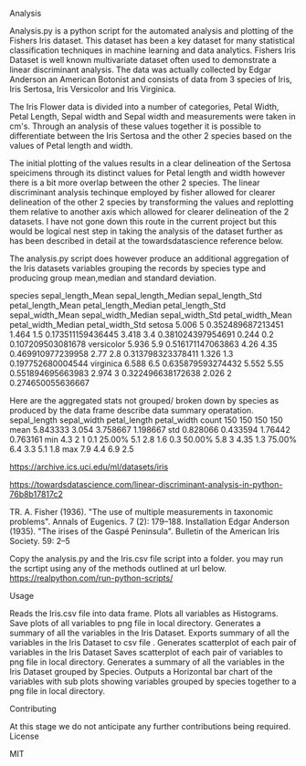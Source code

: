 Analysis

Analysis.py is a python script for the automated analysis and plotting of the Fishers Iris dataset. This dataset has been a key dataset for many statistical classification techniques in machine learning and data analytics.
Fishers Iris Dataset is well known multivariate dataset often used to demonstrate a linear discriminant analysis.
The data was actually collected by Edgar Anderson an American Botonist and consists of data from 3 species of Iris,
Iris Sertosa, Iris Versicolor and Iris Virginica. 

The Iris Flower data is divided into a number of categories, Petal Width, Petal Length, Sepal width and Sepal width and measurements were taken in cm's. 
Through an analysis of these values together it is possible to differentiate between the Iris Sertosa and the other 2 species based on the values of Petal length and width.

The initial plotting of the values results in a clear delineation of the Sertosa speicimens through its distinct values for Petal length and width however there is a bit more overlap 
between the other 2 species. The linear discriminant analysis techinque employed by fisher allowed for clearer delineation of the other 2 species by transforming the values and replotting
them relative to another axis which allowed for clearer delineation of the 2 datasets. I have not gone down this route in the current project but this would be logical nest step in taking 
the analysis of the dataset further as has been described in detail at the towardsdatascience reference below.

The analysis.py script does however produce an additional aggregation of the Iris datasets variables grouping the records by species type and producing group mean,median and standard deviation.

species	   sepal_length_Mean	sepal_length_Median	sepal_length_Std	     petal_length_Mean	petal_length_Median	petal_length_Std	sepal_width_Mean	sepal_width_Median	sepal_width_Std	petal_width_Mean	petal_width_Median	petal_width_Std
setosa	    5.006                      5	            0.352489687213451	      1.464	              1.5	          0.173511159436445  	3.418	             3.4	           0.381024397954691	0.244	0.2	0.107209503081678
versicolor	5.936	                  5.9	            0.516171147063863	      4.26	              4.35	          0.469910977239958	    2.77	             2.8	           0.313798323378411	1.326	1.3	0.197752680004544
virginica	6.588	                  6.5	            0.635879593274432	      5.552	              5.55	          0.551894695663983	    2.974	             3	               0.322496638172638	2.026	2	0.274650055636667

Here are the aggregated stats not grouped/ broken down by species as produced by the data frame describe data summary operatation.
	     sepal_length	sepal_width	petal_length	petal_width
count	     150	        150	       150	           150
mean	     5.843333	   3.054	    3.758667	     1.198667
std	         0.828066	  0.433594	  1.76442	     0.763161
min	         4.3	         2	        1	            0.1
25.00%	     5.1	        2.8	       1.6	            0.3
50.00%	     5.8	         3	       4.35         	1.3
75.00%      	6.4     	3.3	        5.1	            1.8
max	            7.9	        4.4	        6.9	            2.5

https://archive.ics.uci.edu/ml/datasets/iris

https://towardsdatascience.com/linear-discriminant-analysis-in-python-76b8b17817c2

TR. A. Fisher (1936). "The use of multiple measurements in taxonomic problems". Annals of Eugenics. 7 (2): 179–188.
Installation
Edgar Anderson (1935). "The irises of the Gaspé Peninsula". Bulletin of the American Iris Society. 59: 2–5

Copy the analysis.py and the Iris.csv file script into a folder. 
you may run the scrtipt using any of the methods outlined at url below.
https://realpython.com/run-python-scripts/

Usage

Reads the Iris.csv file into data frame.
Plots all variables as Histograms.
Save plots of all variables to png file in local directory.
Generates a summary of all the variables in the Iris Dataset.
Exports summary of all the variables in the Iris Dataset to csv file .
Generates scatterplot of each pair of variables in the Iris Dataset
Saves scatterplot of each pair of variables to png file in local directory.
Generates a summary of all the variables in the Iris Dataset grouped by Species.
Outputs a Horizontal bar chart of the variables with sub plots showing variables grouped by species together to a png file in local directory. 


Contributing

At this stage we do not anticipate any further contributions being required.
License

MIT

